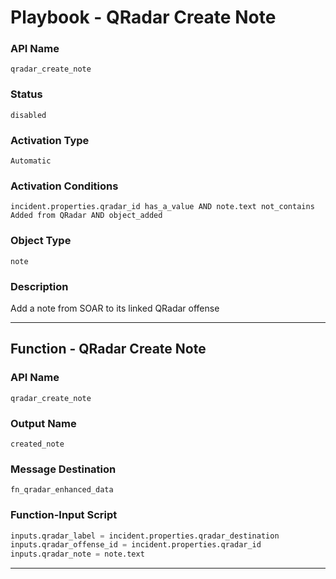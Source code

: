 <!--
    DO NOT MANUALLY EDIT THIS FILE
    THIS FILE IS AUTOMATICALLY GENERATED WITH resilient-sdk codegen
    Generated with resilient-sdk v51.0.1.0.695
-->

# Playbook - QRadar Create Note

### API Name
`qradar_create_note`

### Status
`disabled`

### Activation Type
`Automatic`

### Activation Conditions
`incident.properties.qradar_id has_a_value AND note.text not_contains Added from QRadar AND object_added`

### Object Type
`note`

### Description
Add a note from SOAR to its linked QRadar offense


---
## Function - QRadar Create Note

### API Name
`qradar_create_note`

### Output Name
`created_note`

### Message Destination
`fn_qradar_enhanced_data`

### Function-Input Script
```python
inputs.qradar_label = incident.properties.qradar_destination
inputs.qradar_offense_id = incident.properties.qradar_id
inputs.qradar_note = note.text
```

---


